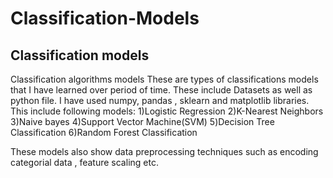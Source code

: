 # Classification-Models
## Classification models
Classification algorithms models These are types of classifications models that I have learned over period of time. These include Datasets as well as python file. I have used numpy, pandas , sklearn and matplotlib libraries. This include following models:
1)Logistic Regression
2)K-Nearest Neighbors
3)Naive bayes
4)Support Vector Machine(SVM) 
5)Decision Tree Classification
6)Random Forest Classification

These models also show data preprocessing techniques such as encoding categorial data , feature scaling etc.
